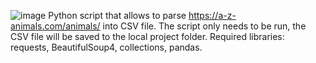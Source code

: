 ![image](https://user-images.githubusercontent.com/91605867/171403711-cec09524-431d-46bd-b1f5-856165be52e8.png)
Python script that allows to parse https://a-z-animals.com/animals/ into CSV file.
The script only needs to be run, the CSV file will be saved to the local project folder.
Required libraries:
requests,
BeautifulSoup4,
collections,
pandas.
